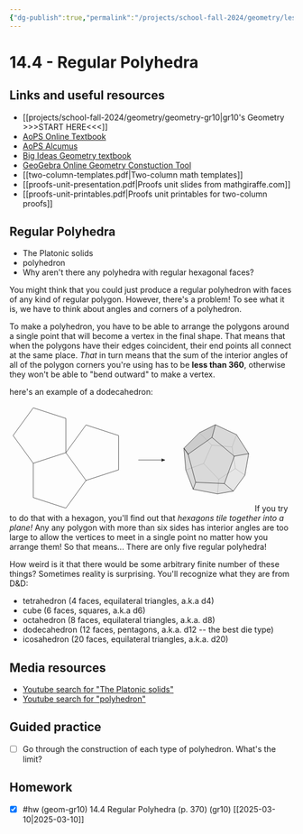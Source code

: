 ```yaml
---
{"dg-publish":true,"permalink":"/projects/school-fall-2024/geometry/lessons/14-4-regular-polyhedra/"}
---
```



#  14.4 - Regular Polyhedra

## Links and useful resources 

- [[projects/school-fall-2024/geometry/geometry-gr10\|gr10's Geometry >>>START HERE<<<]]
- [AoPS Online Textbook](https://artofproblemsolving.com/ebooks/intro-geometry-ebook/c0toc)
- [AoPS Alcumus](https://artofproblemsolving.com/teacher/students)
- [Big Ideas Geometry textbook](https://bim.easyaccessmaterials.com/?level=12)
- [GeoGebra Online Geometry Constuction Tool](https://www.geogebra.org/geometry?lang=en/)
- [[two-column-templates.pdf|Two-column math templates]]
- [[proofs-unit-presentation.pdf|Proofs unit slides from mathgiraffe.com]]
- [[proofs-unit-printables.pdf|Proofs unit printables for two-column proofs]]

## Regular Polyhedra


- The Platonic solids 
- polyhedron 
- Why aren't there any polyhedra with regular hexagonal faces? 

You might think that you could just produce a regular polyhedron with faces of any kind of regular polygon. However, there's a problem! To see what it is, we have to think about angles and corners of a polyhedron.

To make a polyhedron, you have to be able to arrange the polygons around a single point that will become a vertex in the final shape. That means that when the polygons have their edges coincident, their end points all connect at the same place. *That* in turn means that the sum of the interior angles of all of the polygon corners you're using has to be **less than 360**, otherwise they won't be able to "bend outward" to make a vertex.

here's an example of a dodecahedron:

<svg viewBox="0 0 431.18749999999994 189.6875" preserveAspectRatio="xMinYMin meet" data-src="chap13diag-63" xmlns:dc="http://purl.org/dc/elements/1.1/" xmlns:cc="http://creativecommons.org/ns#" xmlns:rdf="http://www.w3.org/1999/02/22-rdf-syntax-ns#" xmlns:svg="http://www.w3.org/2000/svg" xmlns="http://www.w3.org/2000/svg" xmlns:inkscape="http://www.inkscape.org/namespaces/inkscape" version="1.1" width="431.18749999999994" height="189.6875"  xml:space="preserve"><metadata ><rdf:RDF><cc:Work rdf:about=""><dc:format>image/svg+xml</dc:format><dc:type rdf:resource="http://purl.org/dc/dcmitype/StillImage" /></cc:Work></rdf:RDF></metadata><defs ><clipPath id="chap13diag-63-clipPath18"><path d="M 0,0 293,0 293,125 0,125 0,0 z"  /></clipPath></defs><g transform="translate(5,5)"><g transform="scale(1.15)"><g transform="matrix(1.25,0,0,-1.25,0,156.25)" ><g ><g ><g clip-path="url(#chap13diag-63-clipPath18)" ><g transform="translate(0,125)" ><g transform="translate(217,-58)" ><path d="M 0,0 29.4895,20.6488 57.06683,-2.4917 44.7539,-36.3208 9.3175,-34.77338 0,0 z"  style="fill:#d9d9d9;fill-opacity:1;fill-rule:nonzero;stroke:none" /><path d="M 9.3175,-34.77338 6.23927,-43.23065 -2.80893,-19.52504 -5.1622,7.37238 0,0 9.3175,-34.77338 z"  style="fill:#d9d9d9;fill-opacity:1;fill-rule:nonzero;stroke:none" /><path d="M 29.4895,20.6488 33.68236,36.29672 13.9297,26.46428 -5.1622,7.37238 0,0 29.4895,20.6488 z"  style="fill:#cccccc;fill-opacity:1;fill-rule:nonzero;stroke:none" /><path d="M 29.4895,20.6488 33.68236,36.29672 59.78421,24.12514 74.79327,0.63391 57.06683,-2.4917 29.4895,20.6488 z"  style="fill:#d9d9d9;fill-opacity:1;fill-rule:nonzero;stroke:none" /><path d="M 44.7539,-36.3208 55.78467,-45.57686 70.10486,-25.95575 74.79327,0.63391 57.06683,-2.4917 44.7539,-36.3208 z"  style="fill:#e6e6e6;fill-opacity:1;fill-rule:nonzero;stroke:none" /><path d="m 9.3175,-34.77338 35.4364,-1.54742 11.03077,-9.25606 -19.49919,-3.43819 -30.04621,5.7844 3.07823,8.45727 z"  style="fill:#e0e0e0;fill-opacity:1;fill-rule:nonzero;stroke:none" /><path d="M 37.85432,-31.08344 58.30923,-17.69635 54.24342,8.90215 29.20338,11.1906 19.17978,-11.52171 37.85432,-31.08344"  style="fill:none;stroke:#b3b3b3;stroke-width:0.5;stroke-linecap:round;stroke-linejoin:round;stroke-miterlimit:10;stroke-opacity:1;stroke-dasharray:none" /><path d="m 36.28548,-49.01505 1.56884,17.93161"  style="fill:none;stroke:#b3b3b3;stroke-width:0.5;stroke-linecap:round;stroke-linejoin:round;stroke-miterlimit:10;stroke-opacity:1;stroke-dasharray:none" /><path d="m 70.10486,-25.95575 -11.79563,8.2594"  style="fill:none;stroke:#b3b3b3;stroke-width:0.5;stroke-linecap:round;stroke-linejoin:round;stroke-miterlimit:10;stroke-opacity:1;stroke-dasharray:none" /><path d="M 59.78421,24.12514 54.24342,8.90215"  style="fill:none;stroke:#b3b3b3;stroke-width:0.5;stroke-linecap:round;stroke-linejoin:round;stroke-miterlimit:10;stroke-opacity:1;stroke-dasharray:none" /><path d="M 13.9297,26.46428 29.20338,11.1906"  style="fill:none;stroke:#b3b3b3;stroke-width:0.5;stroke-linecap:round;stroke-linejoin:round;stroke-miterlimit:10;stroke-opacity:1;stroke-dasharray:none" /><path d="m -2.80893,-19.52504 21.98871,8.00333"  style="fill:none;stroke:#b3b3b3;stroke-width:0.5;stroke-linecap:round;stroke-linejoin:round;stroke-miterlimit:10;stroke-opacity:1;stroke-dasharray:none" /><path d="M 0,0 29.4895,20.6488 57.06683,-2.4917 44.7539,-36.3208 9.3175,-34.77338 0,0 z"  style="fill:none;stroke:currentColor;stroke-width:0.5;stroke-linecap:round;stroke-linejoin:round;stroke-miterlimit:10;stroke-opacity:1;stroke-dasharray:none" /><path d="M 9.3175,-34.77338 6.23927,-43.23065 -2.80893,-19.52504 -5.1622,7.37238 0,0"  style="fill:none;stroke:currentColor;stroke-width:0.5;stroke-linecap:round;stroke-linejoin:round;stroke-miterlimit:10;stroke-opacity:1;stroke-dasharray:none" /><path d="M 29.4895,20.6488 33.68236,36.29672 13.9297,26.46428 -5.1622,7.37238 0,0"  style="fill:none;stroke:currentColor;stroke-width:0.5;stroke-linecap:round;stroke-linejoin:round;stroke-miterlimit:10;stroke-opacity:1;stroke-dasharray:none" /><path d="M 57.06683,-2.4917 74.79327,0.63391 59.78421,24.12514 33.68236,36.29672"  style="fill:none;stroke:currentColor;stroke-width:0.5;stroke-linecap:round;stroke-linejoin:round;stroke-miterlimit:10;stroke-opacity:1;stroke-dasharray:none" /><path d="m 44.7539,-36.3208 11.03077,-9.25606 14.32019,19.62111 4.68841,26.58966"  style="fill:none;stroke:currentColor;stroke-width:0.5;stroke-linecap:round;stroke-linejoin:round;stroke-miterlimit:10;stroke-opacity:1;stroke-dasharray:none" /><path d="m 55.78467,-45.57686 -19.49919,-3.43819 -30.04621,5.7844"  style="fill:none;stroke:currentColor;stroke-width:0.5;stroke-linecap:round;stroke-linejoin:round;stroke-miterlimit:10;stroke-opacity:1;stroke-dasharray:none" /><path d="m -126,-32.39978 -24.87524,34.23779 -40.24881,-13.07739 -4.8e-4,-42.31982 40.24811,-13.07817 24.87642,34.23759 40.24911,13.07895 -7.7e-4,42.31959 -40.24871,13.07704 -24.87487,-34.23779 4.7e-4,42.31981 -40.24809,13.07816 -24.87548,-34.23651 24.87429,-34.23885"  style="fill:none;stroke:currentColor;stroke-width:0.5;stroke-linecap:round;stroke-linejoin:round;stroke-miterlimit:10;stroke-opacity:1;stroke-dasharray:none" /><path d="m -61.19989,-7.19989 32.39978,0"  style="fill:none;stroke:currentColor;stroke-width:0.5;stroke-linecap:round;stroke-linejoin:round;stroke-miterlimit:10;stroke-opacity:1;stroke-dasharray:none" /><path d="m -32.49564,-8.73067 3.69553,1.53078 -3.69553,1.53078 0,-3.06156 z"  style="fill:currentColor;fill-opacity:1;fill-rule:nonzero;stroke:currentColor;stroke-width:0.5;stroke-linecap:round;stroke-linejoin:round;stroke-miterlimit:10;stroke-opacity:1;stroke-dasharray:none" /><g transform="translate(0,125)"  /></g></g></g></g></g></g></g></g></svg>
If you try to do that with a hexagon, you'll find out that *hexagons tile together into a plane!* Any any polygon with more than six sides has interior angles are too large to allow the vertices to meet in a single point no matter how you arrange them! So that means... There are only five regular polyhedra! 

How weird is it that there would be some arbitrary finite number of these things? Sometimes reality is surprising. You'll recognize what they are from D&D:

- tetrahedron (4 faces, equilateral triangles, a.k.a d4)
- cube (6 faces, squares, a.k.a d6)
- octahedron (8 faces, equilateral triangles, a.k.a. d8)
- dodecahedron (12 faces, pentagons, a.k.a. d12 -- the best die type)
- icosahedron (20 faces, equilateral triangles, a.k.a. d20)

## Media resources

- [Youtube search for "The Platonic solids"](https://www.youtube.com/results?search_query=The%20Platonic%20solids) 
- [Youtube search for "polyhedron"](https://www.youtube.com/results?search_query=polyhedron) 

## Guided practice

- [ ] Go through the construction of each type of polyhedron. What's the limit?  

## Homework

- [x] #hw (geom-gr10) 14.4 Regular Polyhedra  (p. 370) (gr10) [[2025-03-10\|2025-03-10]]
